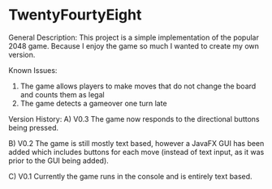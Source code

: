 # TwentyFourtyEight
General Description:
This project is a simple implementation of the popular 2048 game. 
Because I enjoy the game so much I wanted to create my own version.

Known Issues:
1) The game allows players to make moves that do not change the board and counts them as legal
2) The game detects a gameover one turn late

Version History:
A) V0.3
The game now responds to the directional buttons being pressed.

B) V0.2
The game is still mostly text based, however a JavaFX GUI has been added which includes buttons for each move (instead of text input, as it was prior to the GUI being added).

C) V0.1
Currently the game runs in the console and is entirely text based.
